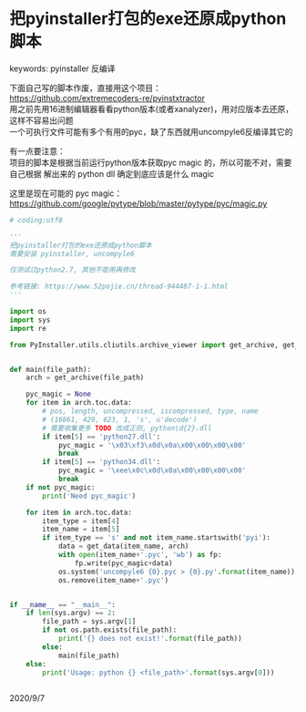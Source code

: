 # 把pyinstaller打包的exe还原成python脚本

keywords: pyinstaller 反编译  

下面自己写的脚本作废，直接用这个项目：  
https://github.com/extremecoders-re/pyinstxtractor  
用之前先用16进制编辑器看看python版本(或者xanalyzer)，用对应版本去还原，这样不容易出问题  
一个可执行文件可能有多个有用的pyc，缺了东西就用uncompyle6反编译其它的  

有一点要注意：  
项目的脚本是根据当前运行python版本获取pyc magic 的，所以可能不对，需要自己根据 解出来的 python dll 确定到底应该是什么 magic  

这里是现在可能的 pyc magic：  
https://github.com/google/pytype/blob/master/pytype/pyc/magic.py  

```python
# coding:utf8

'''
把pyinstaller打包的exe还原成python脚本
需要安装 pyinstaller, uncompyle6

仅测试过python2.7, 其他不能用再修改

参考链接: https://www.52pojie.cn/thread-944487-1-1.html
'''

import os
import sys
import re

from PyInstaller.utils.cliutils.archive_viewer import get_archive, get_data


def main(file_path):
    arch = get_archive(file_path)

    pyc_magic = None
    for item in arch.toc.data:
        # pos, length, uncompressed, iscompressed, type, name
        # (16861, 429, 623, 1, 's', u'decode')
        # 需要收集更多 TODO 改成正则, python\d{2}.dll
        if item[5] == 'python27.dll':
            pyc_magic = '\x03\xf3\x0d\x0a\x00\x00\x00\x00'
            break
        if item[5] == 'python34.dll':
            pyc_magic = '\xee\x0c\x0d\x0a\x00\x00\x00\x00'
            break
    if not pyc_magic:
        print('Need pyc_magic')

    for item in arch.toc.data:
        item_type = item[4]
        item_name = item[5]
        if item_type == 's' and not item_name.startswith('pyi'):
            data = get_data(item_name, arch)
            with open(item_name+'.pyc', 'wb') as fp:
                fp.write(pyc_magic+data)
            os.system('uncompyle6 {0}.pyc > {0}.py'.format(item_name))
            os.remove(item_name+'.pyc')


if __name__ == "__main__":
    if len(sys.argv) == 2:
        file_path = sys.argv[1]
        if not os.path.exists(file_path):
            print('{} does not exist!'.format(file_path))
        else:
            main(file_path)
    else:
        print('Usage: python {} <file_path>'.format(sys.argv[0]))
        
```


2020/9/7  
